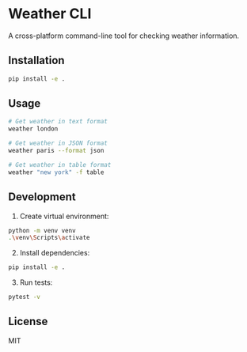 # Weather CLI

A cross-platform command-line tool for checking weather information.

## Installation

```bash
pip install -e .
```

## Usage

```bash
# Get weather in text format
weather london

# Get weather in JSON format
weather paris --format json

# Get weather in table format
weather "new york" -f table
```

## Development

1. Create virtual environment:
```bash
python -m venv venv
.\venv\Scripts\activate
```

2. Install dependencies:
```bash
pip install -e .
```

3. Run tests:
```bash
pytest -v
```

## License

MIT
